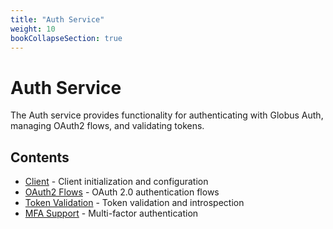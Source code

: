 ```yaml
---
title: "Auth Service"
weight: 10
bookCollapseSection: true
---
```


# Auth Service

The Auth service provides functionality for authenticating with Globus Auth, managing OAuth2 flows, and validating tokens.

## Contents

- [Client](client) - Client initialization and configuration
- [OAuth2 Flows](oauth2) - OAuth 2.0 authentication flows
- [Token Validation](token) - Token validation and introspection
- [MFA Support](mfa) - Multi-factor authentication